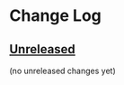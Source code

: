 # Change Log

## [Unreleased][unreleased]

(no unreleased changes yet)


[unreleased]: ../../tree/develop
[v0.1.0]: ../../releases/tag/v0.1.0
